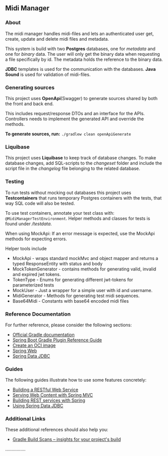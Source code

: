 ## Midi Manager

### About

The midi manager handles midi-files and lets an authenticated user get, create, update 
and delete midi files and metadata. 

This system is build with two **Postgres** databases, one for _metadata_ and one for _binary_ data.
The user will only get the binary data when requesting a file specifically by id. The metadata holds the reference to the binary data.

**JDBC** templates is used for the communication with the databases.
**Java Sound** is used for validation of midi-files.

### Generating sources

This project uses **OpenApi**(Swagger) to generate sources shared by both the front and back end. 

This includes request/response DTOs and an interface for the APIs. Controllers needs to implement the generated API and override the methods. 

**To generate sources, run:** `./gradlew clean openApiGenerate`

### Liquibase

This project uses **Liquibase** to keep track of database changes.
To make database changes, add SQL-scripts to the _changeset_ folder and include the script file in the _changelog_ file belonging to 
the related database.

### Testing

To run tests without mocking out databases this project uses **Testcontainers** that runs temporary Postgres containers
with the tests, that way SQL code will also be tested. 

To use test containers, annotate your test class with: `@MidiManagerTestEnvironment`.
Helper methods and classes for tests is found under _/testdata_.

When using MockApi: If an error message is expected, use the MockApi methods for expecting errors.

Helper tools include
* MockApi - wraps standard mockMvc and object mapper and returns a typed ResponseEntity with status and body
* MockTokenGenerator - contains methods for generating valid, invalid and expired jwt tokens.
* TokenType - Enums for generating different jwt-tokens for parameterized tests
* MockUser - Just a wrapper for a simple user with id and username.
* MidiGenerator - Methods for generating test midi sequences.
* Base64Midi - Constants with base64 encoded midi files

### Reference Documentation

For further reference, please consider the following sections:

* [Official Gradle documentation](https://docs.gradle.org)
* [Spring Boot Gradle Plugin Reference Guide](https://docs.spring.io/spring-boot/docs/3.2.1/gradle-plugin/reference/html/)
* [Create an OCI image](https://docs.spring.io/spring-boot/docs/3.2.1/gradle-plugin/reference/html/#build-image)
* [Spring Web](https://docs.spring.io/spring-boot/docs/3.2.1/reference/htmlsingle/index.html#web)
* [Spring Data JDBC](https://docs.spring.io/spring-boot/docs/3.2.1/reference/htmlsingle/index.html#data.sql.jdbc)

### Guides

The following guides illustrate how to use some features concretely:

* [Building a RESTful Web Service](https://spring.io/guides/gs/rest-service/)
* [Serving Web Content with Spring MVC](https://spring.io/guides/gs/serving-web-content/)
* [Building REST services with Spring](https://spring.io/guides/tutorials/rest/)
* [Using Spring Data JDBC](https://github.com/spring-projects/spring-data-examples/tree/master/jdbc/basics)

### Additional Links

These additional references should also help you:

* [Gradle Build Scans – insights for your project's build](https://scans.gradle.com#gradle)

................
